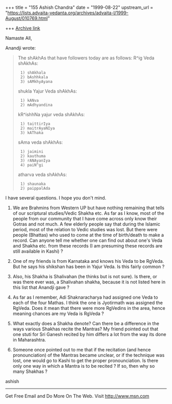 +++
title = "155 Ashish Chandra"
date = "1999-08-22"
upstream_url = "https://lists.advaita-vedanta.org/archives/advaita-l/1999-August/010769.html"

+++
[Archive link](https://lists.advaita-vedanta.org/archives/advaita-l/1999-August/010769.html)

Namaste All,

Anandji wrote:
>
>  The shAkhAs that have followers today are as follows:
>  R^ig Veda shAkhAs:
>
>      1) shAkhala
>      2) bAshhkala
>      3) sAMkhyAyana
>
>  shukla Yajur Veda shAkhAs:
>
>      1) kANva
>      2) mAdhyandina
>
>  kR^ishhNa yajur veda shAkhAs:
>
>      1) taittirIya
>      2) maitrAyaNIya
>      3) kAThaka
>
>  sAma veda shAkhAs:
>
>      1) jaimini
>      2) kauthuma
>      3) rANAyanIya
>      4) paiN^gi
>
>  atharva veda shAkhAs:
>
>      1) shaunaka
>      2) paippalAda
>
>

I have several questions. I hope you don't mind.

1. We are Brahmins from Western UP but have nothing remaining that tells of
our scriptural studies/Vedic Shakha etc. As far as I know, most of the
people from our community that I have come across only know their Gotras and
not much. A few elderly people say that during the Islamic period, most of
the relation to Vedic studies was lost. But there were people (Bhattas) who
used to come at the time of birth/death to make a record. Can anyone tell me
whether one can find out about one's Veda and Shakha etc. from these records
(I am presuming these records are still available in Kashi) ?

2. One of my friends is from Karnataka and knows his Veda to be RgVeda. But
he says his shikshan has been in Yajur Veda. Is this fairly common ?

3. Also, his Shakha is Shalivahan (he thinks but is not sure). Is there, or
was there ever was, a Shalivahan shakha, because it is not listed here in
this list that Anandji gave ?

4. As far as I remember, Adi Shaknaracharya had assigned one Veda to each of
the four Mathas. I think the one is Jyotirmath was assigned the RgVeda. Does
it mean that there were more RgVedins in the area, hence meaning chances are
my Veda is RgVeda ?

5. What exactly does a Shakha denote? Can there be a difference in the ways
various Shakhas recite the Mantras? My friend pointed out that one stuti for
Sri Ganesh recited by him differs a lot from the way its done in
Maharashtra.

6. Someone once pointed out to me that if the recitation (and hence
pronounciation) of the Mantras became unclear, or if the technique was lost,
one would go to Kashi to get the proper pronounciation. Is there only one
way in which a Mantra is to be recited ? If so, then why so many Shakhas ?

ashish


_______________________________________________________________
Get Free Email and Do More On The Web. Visit http://www.msn.com


